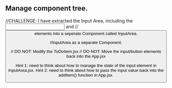 ## Manage component tree.

//CHALLENGE: I have extracted the Input Area, including the <input> and
//<button> elements into a seperate Component called InputArea.

//InputArea as a separate Component.

// DO NOT: Modify the ToDoItem.jsx
// DO NOT: Move the input/button elements back into the App.jsx

Hint 1: need to think about how to manage the state of the input element in InputArea.jsx.
Hint 2: need to think about how to pass the input value back into the addItem() function in App.jsx.
